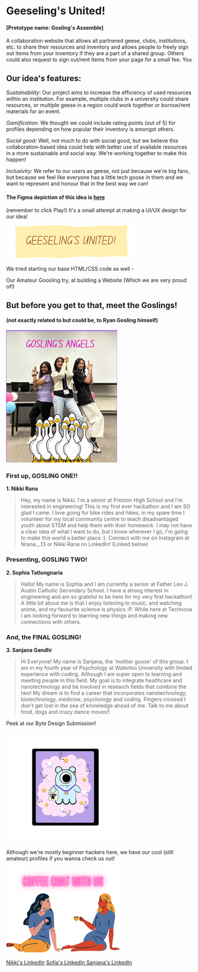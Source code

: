 # Geeseling's United!

#### [Prototype name: Gosling's Assemble]

A collaboration website that allows all partnered geese, clubs, institutions, etc. to share their resources and inventory and allows people to freely sign out items from your inventory if they are a part of a shared group.
Others could also request to sign out/rent items from your page for a small fee. 
You 

## Our idea's features: 

*Sustainability*: Our project aims to increase the efficiency of used resources within an institution. For example, multiple clubs in a university could share resources, or multiple geese in a region could work together or borrow/rent materials for an event.

*Gamification*: We thought we could include rating points (out of 5) for profiles depending on how popular their inventory is amongst others. 

*Social good*: Well, not much to do with social good, but we believe this collaboration-based idea could help with better use of available resources in a more sustainable and social way. We're working together to make this happen! 

*Inclusivity*: We refer to our users as geese, not just because we're big fans, but because we feel like everyone has a little tech goose in them and we want to represent and honour that in the best way we can! 


#### The Figma depiction of this idea is [here ](https://www.figma.com/file/7IJKzjlA2PGzUoIun9Ob7Q/GEESELINGSUNITED?type=design&node-id=3%3A21&mode=design&t=koCKFkDP8d5FCdGL-1)
(remember to click Play!) 
It's a small attempt at making a UI/UX design for our idea! 

![Geeseling's Unite](https://github.com/kingdom-of-ash/GeeselingUnited/blob/998e3f52a9934532e95a90eb8d751dd70b69dec6/Your%20paragraph%20text%20(3).png)

We tried starting our base HTML/CSS code as well - 

Our Amateur Goosling try, at building a Website (Which we are very proud of!) 

## But before you get to that, **meet the Goslings!** 
#### (not exactly related to but could be, to Ryan Gosling himself) 

![Gosling's Angels](https://github.com/kingdom-of-ash/GeeselingUnited/blob/1e4b05af8eb91e28d188ed8c6e61add3076cd863/Screen%20Shot%202023-09-23%20at%204.02.28%20PM%20-%20instasize.png)

### First up, GOSLING ONE!! 


**1. Nikki Rana** 
> Hey, my name is Nikki. I'm a senior at Preston High School and I'm interested in engineering! This is my first ever hackathon and I am SO glad I came. I love going for bike rides and hikes, in my spare time I volunteer for my local community centre to teach disadvantaged youth about STEM and help them with their homework. I may not have a clear idea of what I want to do, but I know wherever I go, I'm going to make this world a better place :). Connect with me on Instagram at Nrana._.13 or Nikki Rana on LinkedIn! (Linked below)

### Presenting, GOSLING TWO! 

**2. Sophia Tatlongnaria**
> Hello! My name is Sophia and I am currently a senior at Father Leo J. Austin Catholic Secondary School. I have a strong interest in engineering and am so grateful to be here for my very first hackathon! A little bit about me is that I enjoy listening to music, and watching anime, and my favourite science is physics :P. While here at Technova I am looking forward to learning new things and making new connections with others. 

### And, the FINAL GOSLING! 

**3. Sanjana Gandhi** 
> Hi Everyone! My name is Sanjana, the 'mother goose' of this group. I am in my fourth year of Psychology at Waterloo University with limited experience with coding. Although I am super open to learning and meeting people in this field. My goal is to integrate healthcare and nanotechnology and be involved in research fields that combine the two! My dream is to find a career that incorporates nanotechnology, biotechnology, medicine, psychology and coding. Fingers crossed I don't get lost in the sea of knowledge ahead of me. Talk to me about food, dogs and crazy dance moves!! 

Peek at our Byte Design Submission! 

![Gosling Byte](https://github.com/kingdom-of-ash/GeeselingUnited/blob/b562772d65b75382f664e84af460b5e47577b3df/AD34E213-8732-4031-8B1E-66D50006696F%20-%20instasize.png)

Although we're mostly beginner hackers here, we have our cool (still amateur) profiles if you wanna check us out!



![Coffee Chat](https://github.com/kingdom-of-ash/GeeselingUnited/blob/76e3d61df45a20a73cf6c598b5f5a0f9ba598d1a/Your%20paragraph%20text.png)

[Nikki's LinkedIn](https://www.linkedin.com/in/nikki-rana735/) 
[ Sofia's LinkedIn ](https://www.linkedin.com/in/sophia-tatlongmaria-19a801274/)
[ Sanjana's LinkedIn ](https://www.linkedin.com/in/sanjana-gandhi-353643289/)

